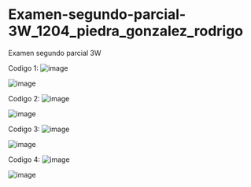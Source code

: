 # Examen-segundo-parcial-3W_1204_piedra_gonzalez_rodrigo
Examen segundo parcial 3W

Codigo 1:
![image](https://github.com/user-attachments/assets/581cc164-394b-4849-9973-a74f53c6effa)

![image](https://github.com/user-attachments/assets/48524e3c-d7bf-4e77-914b-a98acc39911e)

Codigo 2:
![image](https://github.com/user-attachments/assets/c6a3da52-49db-423c-9d50-5cd1f469237b)

![image](https://github.com/user-attachments/assets/b8a1370b-741b-424f-855d-d0d1d8e6bbd7)

Codigo 3:
![image](https://github.com/user-attachments/assets/9eba57a5-31d5-4331-a79b-fbd141eeeeb1)

![image](https://github.com/user-attachments/assets/5a43332f-1d7c-408c-9248-64a0ba0a85a2)

Codigo 4:
![image](https://github.com/user-attachments/assets/d5b4bd95-dbc9-4e05-885f-2f272acb0613)

![image](https://github.com/user-attachments/assets/48353b59-4c79-4cdc-9edb-f30cabef6790)



